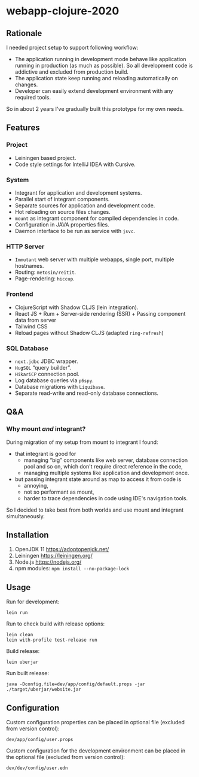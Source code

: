 # webapp-clojure-2020

## Rationale

I needed project setup to support following workflow:

- The application running in development mode behave like application running in production 
  (as much as possible). So all development code is addictive and excluded from production build.
- The application state keep running and reloading automatically on changes.
- Developer can easily extend development environment with any required tools.

So in about 2 years I've gradually built this prototype for my own needs. 

## Features

### Project

- Leiningen based project.
- Code style settings for IntelliJ IDEA with Cursive.

### System

- Integrant for application and development systems.
- Parallel start of integrant components.
- Separate sources for application and development code.
- Hot reloading on source files changes.
- `mount` as integrant component for compiled dependencies in code.
- Configuration in JAVA properties files.
- Daemon interface to be run as service with `jsvc`.  

### HTTP Server

- `Immutant` web server with multiple webapps, single port, multiple hostnames.
- Routing: `metosin/reitit`.
- Page-rendering: `hiccup`.

### Frontend

- ClojureScript with Shadow CLJS (lein integration).
- React JS + Rum + Server-side rendering (SSR) + Passing component data from server
- Tailwind CSS
- Reload pages without Shadow CLJS (adapted `ring-refresh`)

### SQL Database

- `next.jdbc` JDBC wrapper.
- `HugSQL` “query builder”.
- `HikariCP` connection pool.
- Log database queries via `p6spy`.
- Database migrations with `Liquibase`.
- Separate read-write and read-only database connections.

## Q&A

### Why mount _and_ integrant?

During migration of my setup from mount to integrant I found:
- that integrant is good for 
  - managing “big” components like web server, database connection pool and so on, 
    which don't require direct reference in the code,
  - managing multiple systems like application and development once. 
- but passing integrant state around as map to access it from code is
  - annoying,
  - not so performant as mount,
  - harder to trace dependencies in code using IDE's navigation tools.
  
So I decided to take best from both worlds and use mount and integrant simultaneously.   

## Installation

1. OpenJDK 11 https://adoptopenjdk.net/
2. Leiningen https://leiningen.org/
3. Node.js https://nodejs.org/
4. npm modules: `npm install --no-package-lock`

## Usage

Run for development:

    lein run

Run to check build with release options:

    lein clean
    lein with-profile test-release run

Build release:

    lein uberjar
    
Run built release:

    java -Dconfig.file=dev/app/config/default.props -jar ./target/uberjar/website.jar

## Configuration

Custom configuration properties can be placed in optional file (excluded from version control):

    dev/app/config/user.props

Custom configuration for the development environment can be placed in the optional file
(excluded from version control):

    dev/dev/config/user.edn
